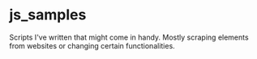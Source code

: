 # js_samples

Scripts I've written that might come in handy.
Mostly scraping elements from websites or changing certain functionalities.

